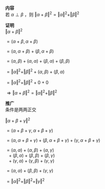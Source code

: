**内容**  
若 $\alpha\perp\beta$ ，则 $\Vert\alpha+\beta\Vert^2=\Vert\alpha\Vert^2+\Vert\beta\Vert^2$  
  
**证明**  
 $\Vert\alpha+\beta\Vert^2$  
  
 $=(\alpha+\beta,\alpha+\beta)$  
  
 $=(\alpha,\alpha+\beta)+(\beta,\alpha+\beta)$  
  
 $=(\alpha,\beta)+(\alpha,\alpha)+(\beta,\alpha)+(\beta,\beta)$  
  
 $=\Vert\alpha\Vert^2+\Vert\beta\Vert^2+(\alpha,\beta)+(\beta,\alpha)$  
  
 $=\Vert\alpha\Vert^2+\Vert\beta\Vert^2+0+0$  
  
 $\Rightarrow\Vert\alpha+\beta\Vert^2=\Vert\alpha\Vert^2+\Vert\beta\Vert^2$  
  
**推广**  
条件是两两正交  
  
 $\Vert\alpha+\beta+\gamma\Vert^2$  
  
 $=(\alpha+\beta+\gamma,\alpha+\beta+\gamma)$  
  
 $=(\alpha,\alpha+\beta+\gamma)+(\beta,\alpha+\beta+\gamma)+(\gamma,\alpha+\beta+\gamma)$  
  
 $=(\alpha,\alpha)+(\alpha,\beta)+(\alpha,\gamma)$  
 $\enspace+(\beta,\alpha)+(\beta,\beta)+(\beta,\gamma)$  
 $\enspace+(\gamma,\alpha)+(\gamma,\beta)+(\gamma,\gamma)$  
  
 $=(\alpha,\alpha)+(\beta,\beta)+(\gamma,\gamma)$  
  
 $=\Vert\alpha\Vert^2+\Vert\beta\Vert^2+\Vert\gamma\Vert^2$  

